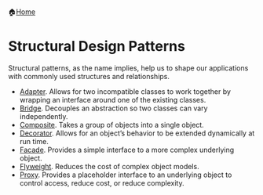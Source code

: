 :house:[Home](https://github.com/DevilsTear/go-design-patterns/README.md "Table of Contents")
# Structural Design Patterns
Structural patterns, as the name implies, help us to shape our applications with commonly used structures and relationships.

-   [Adapter](https://github.com/DevilsTear/go-design-patterns/structural/adapter/README.md "Adapter Design Pattern in Go"). Allows for two incompatible classes to work together by wrapping an interface around one of the existing classes.
-   [Bridge](https://github.com/DevilsTear/go-design-patterns/structural/bridge/README.md "Bridge Design Pattern in Go"). Decouples an abstraction so two classes can vary independently.
-   [Composite](https://github.com/DevilsTear/go-design-patterns/structural/composite/README.md "Composite Design Pattern"). Takes a group of objects into a single object.
-   [Decorator](https://github.com/DevilsTear/go-design-patterns/structural/decorator/README.md "Decorator Pattern in Go"). Allows for an object’s behavior to be extended dynamically at run time.
-   [Facade](https://github.com/DevilsTear/go-design-patterns/structural/facade/ "Facade Design Pattern in Go"). Provides a simple interface to a more complex underlying object.
-   [Flyweight](https://github.com/DevilsTear/go-design-patterns/structural/flyweight/README.md "Flyweight Design Pattern in Go"). Reduces the cost of complex object models.
-   [Proxy](https://github.com/DevilsTear/go-design-patterns/structural/proxy/README.md "Proxy Design Pattern in Go"). Provides a placeholder interface to an underlying object to control access, reduce cost, or reduce complexity.
